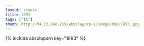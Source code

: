 ```yaml
--- 
layout: sieutv
title: 1893
tags: ["1k"]
thumb: http://94.23.248.219/absoluporn-1/image/002/1893.jpg
---
```

{% include absoluporn key="1893" %} 
